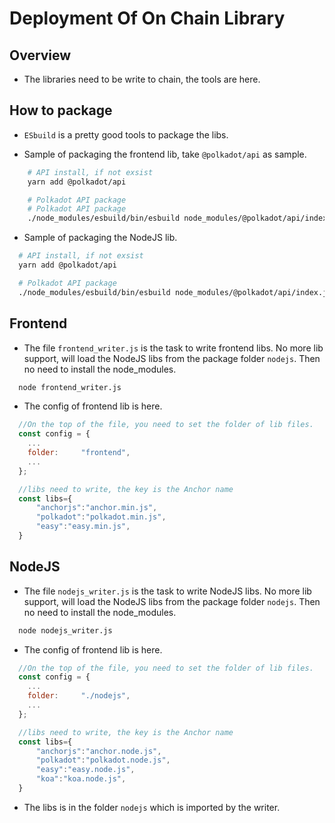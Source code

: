 # Deployment Of On Chain Library

## Overview

- The libraries need to be write to chain, the tools are here.

## How to package

- `ESbuild`  is a pretty good tools to package the libs.

- Sample of packaging the frontend lib, take `@polkadot/api` as sample.

```BASH
    # API install, if not exsist
    yarn add @polkadot/api

    # Polkadot API package
    # Polkadot API package
    ./node_modules/esbuild/bin/esbuild node_modules/@polkadot/api/index.js --bundle --minify --outfile=./polkadot.min.js --global-name=Polkadot
```

- Sample of packaging the NodeJS lib.

```BASH
  # API install, if not exsist
  yarn add @polkadot/api

  # Polkadot API package
  ./node_modules/esbuild/bin/esbuild node_modules/@polkadot/api/index.js --bundle --minify --outfile=./polkadot.node.js --platform=node
```

## Frontend

- The file `frontend_writer.js` is the task to write frontend libs. No more lib support, will load the NodeJS libs from the package folder `nodejs`. Then no need to install the node_modules.

```BASH
  node frontend_writer.js
```

- The config of frontend lib is here.

```Javascript
  //On the top of the file, you need to set the folder of lib files.
  const config = {
    ...
    folder:     "frontend",
    ...
  };

  //libs need to write, the key is the Anchor name
  const libs={
      "anchorjs":"anchor.min.js",
      "polkadot":"polkadot.min.js",
      "easy":"easy.min.js",
  }
```

## NodeJS

- The file `nodejs_writer.js` is the task to write NodeJS libs. No more lib support, will load the NodeJS libs from the package folder `nodejs`. Then no need to install the node_modules.

```BASH
  node nodejs_writer.js
```

- The config of frontend lib is here.

```Javascript
  //On the top of the file, you need to set the folder of lib files.
  const config = {
    ...
    folder:     "./nodejs",
    ...
  };

  //libs need to write, the key is the Anchor name
  const libs={
      "anchorjs":"anchor.node.js",
      "polkadot":"polkadot.node.js",
      "easy":"easy.node.js",
      "koa":"koa.node.js",
  }
```

- The libs is in the folder `nodejs` which is imported by the writer.